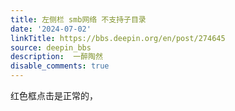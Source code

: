 ```yaml
---
title: 左侧栏 smb网络 不支持子目录
date: '2024-07-02'
linkTitle: https://bbs.deepin.org/en/post/274645
source: deepin_bbs
description:  一醉陶然 
disable_comments: true
---
```

红色框点击是正常的，
